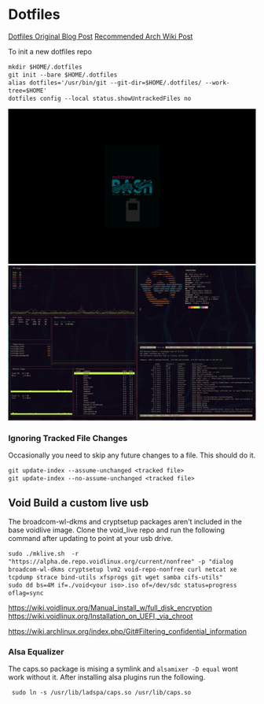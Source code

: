 # Dotfiles

[Dotfiles Original Blog Post](https://developer.atlassian.com/blog/2016/02/best-way-to-store-dotfiles-git-bare-repo/)
[Recommended Arch Wiki Post](https://wiki.archlinux.org/index.php/Dotfiles)

To init a new dotfiles repo
```
mkdir $HOME/.dotfiles
git init --bare $HOME/.dotfiles
alias dotfiles='/usr/bin/git --git-dir=$HOME/.dotfiles/ --work-tree=$HOME'
dotfiles config --local status.showUntrackedFiles no
```

![Conky](/Pictures/screenshots/00-desktop.jpg)
![Neofetch](/Pictures/screenshots/01-powertop.jpg)

### Ignoring Tracked File Changes

Occasionally you need to skip any future changes to a file. This should do it.

```
git update-index --assume-unchanged <tracked file>
git update-index --no-assume-unchanged <tracked file>
```

## Void Build a custom live usb

The broadcom-wl-dkms and cryptsetup packages aren't included in the base voidlive image. Clone the void_live repo and run the following command after updating to point at your usb drive.

```
sudo ./mklive.sh  -r "https://alpha.de.repo.voidlinux.org/current/nonfree" -p "dialog broadcom-wl-dkms cryptsetup lvm2 void-repo-nonfree curl netcat xe tcpdump strace bind-utils xfsprogs git wget samba cifs-utils"
sudo dd bs=4M if=./void<your iso>.iso of=/dev/sdc status=progress oflag=sync
```

https://wiki.voidlinux.org/Manual_install_w/full_disk_encryption
https://wiki.voidlinux.org/Installation_on_UEFI,_via_chroot

https://wiki.archlinux.org/index.php/Git#Filtering_confidential_information

### Alsa Equalizer

The caps.so package is mising a symlink and `alsamixer -D equal` wont work without it. After installing alsa plugins run the following.
```
 sudo ln -s /usr/lib/ladspa/caps.so /usr/lib/caps.so
```
